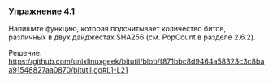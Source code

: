 ### Упражнение 4.1

Напишите функцию, которая подсчитывает количество битов,
различных в двух дайджестах SHA256 (см. PopCount в разделе 2.6.2). 

Решение:
https://github.com/unixlinuxgeek/bitutil/blob/f871bbc8d9464a58323c3c8baa91548827aa0870/bitutil.go#L1-L21
